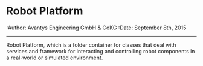 Robot Platform
=========================
:Author: Avantys Engineering GmbH & CoKG
:Date:   September 8th, 2015


-----------------
Robot Platform, which is a folder container for classes
that deal with services and framework for interacting and
controlling robot components in a real-world or simulated
environment.
